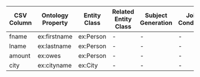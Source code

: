 | CSV Column | Ontology Property | Entity Class | Related Entity Class | Subject Generation | Join Condition | Datatype | Language Annotations |
| --- | --- | --- | --- | --- | --- | --- | --- |
| fname | ex:firstname | ex:Person | - | - | - | xsd:string | en |
| lname | ex:lastname | ex:Person | - | - | - | xsd:string | en |
| amount | ex:owes | ex:Person | - | - | - | xsd:double | en |
| city | ex:cityname | ex:City | - | - | - | xsd:langString | en |
